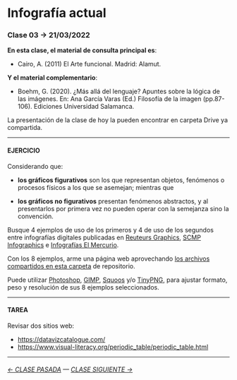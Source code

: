 # Infografía actual

### Clase 03 → 21/03/2022

**En esta clase, el material de consulta principal es**:

- Cairo, A. (2011) El Arte funcional. Madrid: Alamut.

**Y el material complementario**:
 
- Boehm, G. (2020). ¿Más allá del lenguaje? Apuntes sobre la lógica de las imágenes. En: Ana García Varas (Ed.) Filosofía de la imagen (pp.87-106). Ediciones Universidad Salamanca.

La presentación de la clase de hoy la pueden encontrar en carpeta Drive ya compartida.

- - - - - - - - - - - - - 

#### EJERCICIO

Considerando que:

- **los gráficos figurativos** son los que representan objetos, fenómenos o procesos físicos a los que se asemejan; mientras que

- **los gráficos no figurativos** presentan fenómenos abstractos, y al presentarlos por primera vez no pueden operar con la semejanza sino la convención.

Busque 4 ejemplos de uso de los primeros y 4 de uso de los segundos entre infografías digitales publicadas en [Reuteurs Graphics](https://graphics.reuters.com/), [SCMP Infographics](https://www.scmp.com/infographic/) e [Infografías El Mercurio](http://infografias.elmercurio.com/).

Con los 8 ejemplos, arme una página web aprovechando [los archivos compartidos en esta carpeta](https://profesorfaco.github.io/dno075-2022-1/clase-03/) de repositorio.

Puede utilizar [Photoshop](https://www.adobe.com/la/products/photoshop.html), [GIMP](https://www.gimp.org/), [Squoos](https://squoosh.app/) y/o [TinyPNG](https://tinypng.com/), para ajustar formato, peso y resolución de sus 8 ejemplos seleccionados.

- - - - - - - 

#### TAREA

Revisar dos sitios web: 

- https://datavizcatalogue.com/
- https://www.visual-literacy.org/periodic_table/periodic_table.html

- - - - - - - 

###### [← CLASE PASADA](https://github.com/profesorfaco/dno075-2022-1/tree/main/clase-02) — [CLASE SIGUIENTE →](https://github.com/profesorfaco/dno075-2022-1/tree/main/clase-04) 
